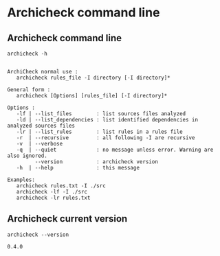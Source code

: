 Archicheck command line
=======================

Archicheck command line
-----------------------

```
archicheck -h
```

```

ArchiCheck normal use :
   archicheck rules_file -I directory [-I directory]*

General form :
   archicheck [Options] [rules_file] [-I directory]*

Options :
   -lf | --list_files        : list sources files analyzed
   -ld | --list_dependencies : list identified dependencies in analyzed sources files
   -lr | --list_rules        : list rules in a rules file
   -r  | --recursive         : all following -I are recursive
   -v  | --verbose
   -q  | --quiet             : no message unless error. Warning are also ignored.
         --version           : archicheck version
   -h  | --help              : this message

Examples:
   archicheck rules.txt -I ./src
   archicheck -lf -I ./src
   archicheck -lr rules.txt

```

Archicheck current version
--------------------------

```
archicheck --version
```

```
0.4.0

```

